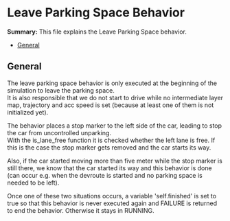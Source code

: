 # Leave Parking Space Behavior

**Summary:** This file explains the Leave Parking Space behavior.

- [General](#general)

## General

The leave parking space behavior is only executed at the beginning of the simulation to leave the parking space. \
It is also responsible that we do not start to drive while no intermediate layer map, trajectory and acc speed is set (because at least one of them is not initialized yet).

The behavior places a stop marker to the left side of the car, leading to stop the car from uncontrolled unparking. \
With the is_lane_free function it is checked whether the left lane is free. If this is the case the stop marker gets removed and the car starts its way.

Also, if the car started moving more than five meter while the stop marker is still there, we know that the car started its way and this behavior is done (can occur e.g. when the devroute is started and no parking space is needed to be left).

Once one of these two situations occurs, a variable 'self.finished' is set to true so that this behavior is never executed again and FAILURE is returned to end the behavior. Otherwise it stays in RUNNING.
